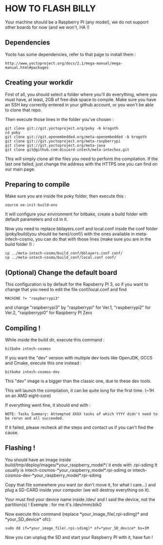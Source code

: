 # HOW TO FLASH BILLY

Your machine should be a Raspberry PI (any model), we do not support other boards for now (and we won't, HA !)

## Dependencies

Yocto has some dependencies, refer to that page to install them :

    http://www.yoctoproject.org/docs/2.1/mega-manual/mega-manual.html#packages

## Creating your workdir

First of all, you should select a folder where you'll do everything, where you must have, at least, 2GB of free disk space to compile. Make sure you have an SSH key correctly entered in your github account, or you won't be able to clone that repo.

Then execute those lines in the folder you've chosen :

    git clone git://git.yoctoproject.org/poky -b krogoth
    cd poky
    git clone git://git.openembedded.org/meta-openembedded -b krogoth
    git clone git://git.yoctoproject.org/meta-raspberrypi
    git clone git://git.yoctoproject.org/meta-java
    git clone git@github.com:discord-intech/meta-intechos.git

This will simply clone all the files you need to perform the compilation. If the last one failed, just change the address with the HTTPS one you can find on our main page.

## Preparing to compile

Make sure you are inside the poky folder, then execute this :

    source oe-init-build-env

It will configure your environment for bitbake, create a build folder with default parameters and cd in it.

Now you need to replace bblayers.conf and local.conf inside the conf folder (poky/build(you should be here)/conf/) with the ones available in meta-intech-cosmo, you can do that with those lines (make sure you are in the build folder !) :

    cp ../meta-intech-cosmo/build_conf/bblayers.conf conf/
    cp ../meta-intech-cosmo/build_conf/local.conf conf/

## (Optional) Change the default board

This configuration is by default for the Rapsberry PI 3, so if you want to change that you need to edit the file conf/local.conf and find

    MACHINE ?= "raspberrypi3"

and change "raspberrypi3" by "raspberrypi" for Ver.1, "raspberrypi2" for Ver.2, "raspberrypi0" for Raspberry PI Zero

## Compiling !

While inside the build dir, execute this command :

    bitbake intech-cosmos

If you want the "dev" version with multiple dev tools like OpenJDK, GCC5 and Cmake, execute this one instead :

    bitbake intech-cosmos-dev
    
This "dev" image is a bigger than the classic one, due to these dev tools.

This will launch the compilation, it can be quite long for the first time. (~1H on an AMD eight-core)

If everything went fine, it should end with :

    NOTE: Tasks Summary: Attempted XXXX tasks of which YYYY didn't need to be rerun and all succeeded.
    
If it failed, please recheck all the steps and contact us if you can't find the cause.

## Flashing !

You should have an image inside build/tmp/deploy/images/\*your\_raspberry\_model\*/ it ends with .rpi-sdimg
It usually is intech-cosmos-\*your\_raspberry\_model\*.rpi-sdimg or intech-cosmos-dev-\*your\_raspberry\_model\*.rpi-sdimg

Copy that file somewhere you want (or don't move it, for what I care...) and plug a SD-CARD inside your computer (we will destroy everything on it). 

Your must find your device name inside /dev/ and I said the device, not the partition(s) ! Exemple : for me it's /dev/mmcblk0

Now execute this command (replace \*your\_image\_file(.rpi-sdimg)\* and \*your\_SD\_device\* ofc):

    sudo dd if=*your_image_file(.rpi-sdimg)* of=*your_SD_device* bs=1M
    
Now you can unplug the SD and start your Raspberry PI with it, have fun !
